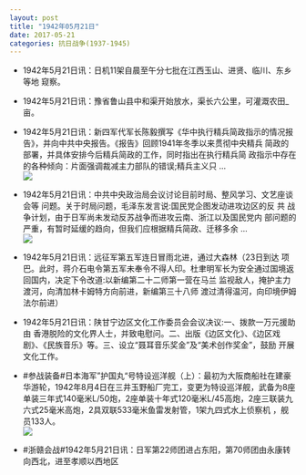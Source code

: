 ```yaml
---
layout: post
title: "1942年05月21日"
date: 2017-05-21
categories: 抗日战争(1937-1945)
---
```


<meta name="referrer" content="no-referrer" />

- 1942年5月21日讯：日机11架自晨至午分七批在江西玉山、进贤、临川、东乡等地 窥察。 

- 1942年5月21日讯：豫省鲁山县中和渠开始放水，渠长六公里，可灌溉农田_亩。 

- 1942年5月21日讯：新四军代军长陈毅撰写《华中执行精兵简政指示的情况报 告》，并向中共中央报告。《报告》回顾1941年冬季以来贯彻中央精兵 简政的部署，并具体安排今后精兵简政的工作，同时指出在执行精兵简 政指示中存在的各种倾向：片面强调裁减主力部队的错误;精兵主义只  ... <br/><img src="https://wx2.sinaimg.cn/large/aca367d8ly1fft8h6nrdrj20c809zdfw.jpg" />

- 1942年5月21日讯：中共中央政治局会议讨论目前时局、整风学习、文艺座谈会等 问题。关于时局问题，毛泽东发言说:国民党企图发动进攻边区的反 共 战争计划，由于日军尚未发动反苏战争而进攻云南、浙江以及国民党内 部问题的严重，有暂时延缓的趋向，但我们应根据精兵简政、迁移多余  ... <br/><img src="https://wx1.sinaimg.cn/large/aca367d8ly1fft50pce6gj20c809z0ss.jpg" />

- 1942年5月21日讯：远征军第五军连日冒雨北进，通过大森林（23日到达 项巴。此时，蒋介石电令第五军未奉令不得人印。杜聿明军长为安全通过国境返回国内，决定下令改道:以新编第二十二师第一营在马兰 监视敌人，掩护主力渡河，向清加林卡姆特方向前进，新编第三十八师 渡过清得温河，向印境伊姆法尔前进）

- 1942年5月21日讯：陕甘宁边区文化工作委员会会议决议:一、拨款一万元援助由 香港脱险的文化界人士，并致电慰问。二、出版《边区文化》、《边区戏 剧》、《民族音乐》等。三、设立“聂耳音乐奖金”及“美术创作奖金”，鼓励 开展文化工作。 

- #参战装备#日本海军”护国丸“号特设巡洋舰（上）：最初为大阪商船社在建豪华游轮，1942年8月4日在三井玉野船厂完工，变更为特设巡洋舰，武备为8座单装三年式140毫米L/50炮，2座单装十年式120毫米L/45高炮，2座三联装九六式25毫米高炮，2具双联533毫米鱼雷发射管，1架九四式水上侦察机 ，舰员133人。 <br/><img src="https://wx1.sinaimg.cn/large/aca367d8ly1ffsr5f6831j20m80mkwkb.jpg" />

- #浙赣会战#1942年5月21日讯：日军第22师团进占东阳，第70师团由永康转向西北，进至孝顺以西地区 

